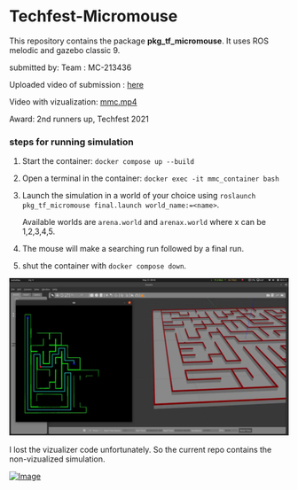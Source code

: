 # Techfest-Micromouse
This repository contains the package **pkg_tf_micromouse**. It uses ROS melodic and gazebo classic 9.

submitted by: Team : MC-213436

Uploaded video of submission : [here](https://www.youtube.com/watch?v=is9BNbxqwGE)

Video with vizualization: [mmc.mp4](./data/mmc.mp4)

Award: 2nd runners up, Techfest 2021

### steps for running simulation

1. Start the container:  `docker compose up --build` 
2. Open a terminal in the container: `docker exec -it mmc_container bash`
3. Launch the simulation in a world of your choice using `roslaunch pkg_tf_micromouse final.launch world_name:=<name>`. 

    Available worlds are `arena.world` and `arenax.world` where x can be 1,2,3,4,5.
4. The mouse will make a searching run followed by a final run.
5. shut the container with `docker compose down`.

<img src="./data/mmc.png" width=800/>

I lost the vizualizer code unfortunately. So the current repo contains the non-vizualized simulation.


[![Image](https://img.shields.io/badge/Developer-arthurgomes4-blue.svg)](https://github.com/arthurgomes4)